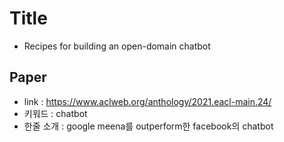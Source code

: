 ﻿# Title
- Recipes for building an open-domain chatbot

## Paper

- link : https://www.aclweb.org/anthology/2021.eacl-main.24/
- 키워드 : chatbot
- 한줄 소개 : google meena를 outperform한 facebook의 chatbot
